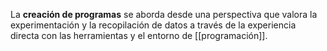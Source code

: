 La **creación de programas** se aborda desde una perspectiva que valora la experimentación y la recopilación de datos a través de la experiencia directa con las herramientas y el entorno de [[programación]].